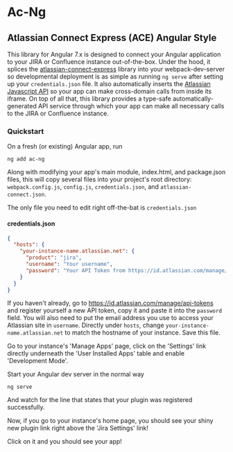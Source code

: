 # Ac-Ng
## Atlassian Connect Express (ACE) Angular Style
This library for Angular 7.x is designed to connect your Angular application to your JIRA or Confluence instance out-of-the-box.  Under the hood, it splices the [atlassian-connect-express](https://bitbucket.org/atlassian/atlassian-connect-express/src/master/) library into your webpack-dev-server so developmental deployment is as simple as running ```ng serve``` after setting up your ```credentials.json``` file.  It also automatically inserts the [Atlassian Javascript API](https://developer.atlassian.com/cloud/jira/platform/about-the-javascript-api/) so your app can make cross-domain calls from inside its iframe.  On top of all that, this library provides a type-safe automatically-generated API service through which your app can make all necessary calls to the JIRA or Confluence instance.

### Quickstart
On a fresh (or existing) Angular app, run
```
ng add ac-ng
```
Along with modifying your app's main module, index.html, and package.json files, this will copy several files into your project's root directory: ```webpack.config.js```, ```config.js```, ```credentials.json```, and ```atlassian-connect.json```.

The only file you need to edit right off-the-bat is ```credentials.json```
#### credentials.json
```json
{
  "hosts": {
    "your-instance-name.atlassian.net": {
      "product": "jira",
      "username": "Your username",
      "password": "Your API Token from https://id.atlassian.com/manage/api-tokens"
    }
  }
}
```
If you haven't already, go to https://id.atlassian.com/manage/api-tokens and register yourself a new API token, copy it and paste it into the `password` field.  You will also need to put the email address you use to access your Atlassian site in `username`.  Directly under `hosts`, change `your-instance-name.atlassian.net` to match the hostname of your instance.  Save this file.

Go to your instance's 'Manage Apps' page, click on the 'Settings' link directly underneath the 'User Installed Apps' table and enable 'Development Mode'.

Start your Angular dev server in the normal way
```
ng serve
```
And watch for the line that states that your plugin was registered successfully.

Now, if you go to your instance's home page, you should see your shiny new plugin link right above the 'Jira Settings' link!

Click on it and you should see your app!

